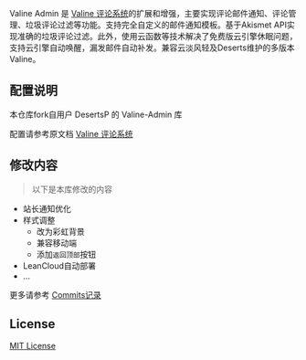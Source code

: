 Valine Admin 是 [Valine 评论系统](https://deserts.io/diy-a-comment-system/)的扩展和增强，主要实现评论邮件通知、评论管理、垃圾评论过滤等功能。支持完全自定义的邮件通知模板。基于Akismet API实现准确的垃圾评论过滤。此外，使用云函数等技术解决了免费版云引擎休眠问题，支持云引擎自动唤醒，漏发邮件自动补发。兼容云淡风轻及Deserts维护的多版本Valine。

## 配置说明

本仓库fork自用户 DesertsP 的 Valine-Admin 库

配置请参考原文档 [Valine 评论系统](https://github.com/DesertsP/Valine-Admin#readme)

## 修改内容

> 以下是本库修改的内容

- 站长通知优化
- 样式调整
  - 改为彩虹背景
  - 兼容移动端
  - 添加`返回顶部`按钮
- LeanCloud自动部署
- ...

更多请参考 [Commits记录](https://github.com/qinxs/Valine-Admin/commits/master)

## License

[MIT License](https://github.com/panjunwen/LeanComment/blob/master/LICENSE)
